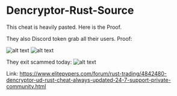 # Dencryptor-Rust-Source
This cheat is heavily pasted. Here is the Proof.

They also Discord token grab all their users. Proof:


![alt text](https://cdn.discordapp.com/attachments/770369564965208074/804573956480696370/unknown.png)
![alt text](https://cdn.discordapp.com/attachments/803476207819554816/804569230116388904/unknown.png)




They exit scammed today: ![alt text](https://cdn.discordapp.com/attachments/801933974318481458/804563338486218812/image0.png) 


Link:
https://www.elitepvpers.com/forum/rust-trading/4842480-dencryptor-ud-rust-cheat-always-updated-24-7-support-private-community.html
